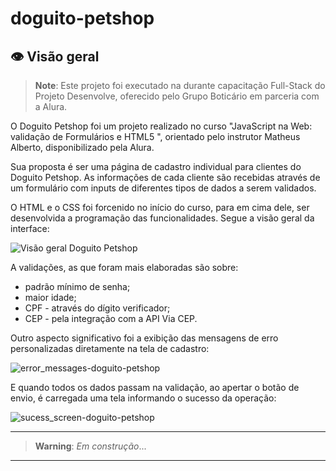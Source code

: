 # doguito-petshop

## 👁️ Visão geral
>**Note**: Este projeto foi executado na durante capacitação Full-Stack do Projeto Desenvolve, oferecido pelo Grupo Boticário em parceria com a Alura.

O Doguito Petshop foi um projeto realizado no curso "JavaScript na Web: validação de Formulários e HTML5 ", orientado pelo instrutor Matheus Alberto, disponibilizado pela Alura. 

Sua proposta é ser uma página de cadastro individual para clientes do Doguito Petshop. As informações de cada cliente são recebidas através de um formulário com inputs de diferentes tipos de dados a serem validados. 

O HTML e o CSS foi forcenido no início do curso, para em cima dele, ser desenvolvida a programação das funcionalidades. Segue a visão geral da interface:

![Visão geral Doguito Petshop](https://github.com/emararipe/doguito-petshop/assets/115882935/53614995-129c-4b2d-9970-4d1999b96180)

A validações, as que foram mais elaboradas são sobre:
- padrão mínimo de senha;
- maior idade;
- CPF - através do dígito verificador;
- CEP - pela integração com a API Via CEP.

Outro aspecto significativo foi a exibição das mensagens de erro personalizadas diretamente na tela de cadastro:

![error_messages-doguito-petshop](https://github.com/emararipe/doguito-petshop/assets/115882935/e7ed783d-1c73-408b-89e1-dc86d6a8c902)

E quando todos os dados passam na validação, ao apertar o botão de envio, é carregada uma tela informando o sucesso da operação:

![sucess_screen-doguito-petshop](https://github.com/emararipe/doguito-petshop/assets/115882935/0c000e95-4181-4248-bff9-3a4c8097beeb)


---
> **Warning**: *Em construção*...

---


